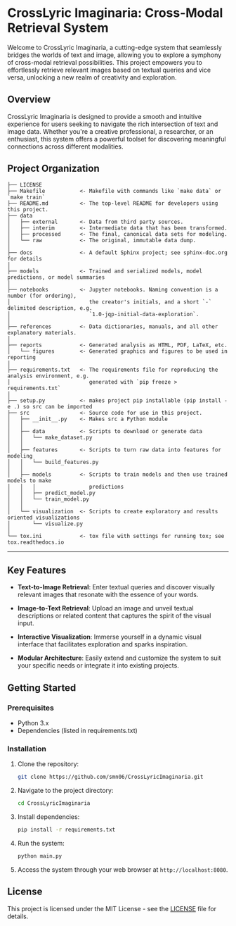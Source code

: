 # CrossLyric Imaginaria: Cross-Modal Retrieval System

Welcome to CrossLyric Imaginaria, a cutting-edge system that seamlessly bridges the worlds of text and image, allowing you to explore a symphony of cross-modal retrieval possibilities. This project empowers you to effortlessly retrieve relevant images based on textual queries and vice versa, unlocking a new realm of creativity and exploration.

## Overview

CrossLyric Imaginaria is designed to provide a smooth and intuitive experience for users seeking to navigate the rich intersection of text and image data. Whether you're a creative professional, a researcher, or an enthusiast, this system offers a powerful toolset for discovering meaningful connections across different modalities.

Project Organization
------------

    ├── LICENSE
    ├── Makefile           <- Makefile with commands like `make data` or `make train`
    ├── README.md          <- The top-level README for developers using this project.
    ├── data
    │   ├── external       <- Data from third party sources.
    │   ├── interim        <- Intermediate data that has been transformed.
    │   ├── processed      <- The final, canonical data sets for modeling.
    │   └── raw            <- The original, immutable data dump.
    │
    ├── docs               <- A default Sphinx project; see sphinx-doc.org for details
    │
    ├── models             <- Trained and serialized models, model predictions, or model summaries
    │
    ├── notebooks          <- Jupyter notebooks. Naming convention is a number (for ordering),
    │                         the creator's initials, and a short `-` delimited description, e.g.
    │                         `1.0-jqp-initial-data-exploration`.
    │
    ├── references         <- Data dictionaries, manuals, and all other explanatory materials.
    │
    ├── reports            <- Generated analysis as HTML, PDF, LaTeX, etc.
    │   └── figures        <- Generated graphics and figures to be used in reporting
    │
    ├── requirements.txt   <- The requirements file for reproducing the analysis environment, e.g.
    │                         generated with `pip freeze > requirements.txt`
    │
    ├── setup.py           <- makes project pip installable (pip install -e .) so src can be imported
    ├── src                <- Source code for use in this project.
    │   ├── __init__.py    <- Makes src a Python module
    │   │
    │   ├── data           <- Scripts to download or generate data
    │   │   └── make_dataset.py
    │   │
    │   ├── features       <- Scripts to turn raw data into features for modeling
    │   │   └── build_features.py
    │   │
    │   ├── models         <- Scripts to train models and then use trained models to make
    │   │   │                 predictions
    │   │   ├── predict_model.py
    │   │   └── train_model.py
    │   │
    │   └── visualization  <- Scripts to create exploratory and results oriented visualizations
    │       └── visualize.py
    │
    └── tox.ini            <- tox file with settings for running tox; see tox.readthedocs.io


--------



## Key Features

- **Text-to-Image Retrieval**: Enter textual queries and discover visually relevant images that resonate with the essence of your words.

- **Image-to-Text Retrieval**: Upload an image and unveil textual descriptions or related content that captures the spirit of the visual input.

- **Interactive Visualization**: Immerse yourself in a dynamic visual interface that facilitates exploration and sparks inspiration.

- **Modular Architecture**: Easily extend and customize the system to suit your specific needs or integrate it into existing projects.

## Getting Started

### Prerequisites

- Python 3.x
- Dependencies (listed in requirements.txt)

### Installation

1. Clone the repository:

    ```bash
    git clone https://github.com/smn06/CrossLyricImaginaria.git
    ```

2. Navigate to the project directory:

    ```bash
    cd CrossLyricImaginaria
    ```

3. Install dependencies:

    ```bash
    pip install -r requirements.txt
    ```

4. Run the system:

    ```bash
    python main.py
    ```

5. Access the system through your web browser at `http://localhost:8080`.


## License

This project is licensed under the MIT License - see the [LICENSE](LICENSE) file for details.
